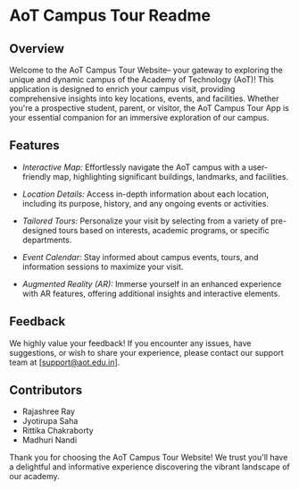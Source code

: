 # AoT Campus Tour Readme

## Overview

Welcome to the AoT Campus Tour Website– your gateway to exploring the unique and dynamic campus of the Academy of Technology (AoT)! This application is designed to enrich your campus visit, providing comprehensive insights into key locations, events, and facilities. Whether you're a prospective student, parent, or visitor, the AoT Campus Tour App is your essential companion for an immersive exploration of our campus.

## Features

- *Interactive Map:* Effortlessly navigate the AoT campus with a user-friendly map, highlighting significant buildings, landmarks, and facilities.

- *Location Details:* Access in-depth information about each location, including its purpose, history, and any ongoing events or activities.

- *Tailored Tours:* Personalize your visit by selecting from a variety of pre-designed tours based on interests, academic programs, or specific departments.

- *Event Calendar:* Stay informed about campus events, tours, and information sessions to maximize your visit.

- *Augmented Reality (AR):* Immerse yourself in an enhanced experience with AR features, offering additional insights and interactive elements.



## Feedback

We highly value your feedback! If you encounter any issues, have suggestions, or wish to share your experience, please contact our support team at [support@aot.edu.in].

## Contributors

- Rajashree Ray
- Jyotirupa Saha
- Rittika Chakraborty
- Madhuri Nandi



Thank you for choosing the AoT Campus Tour Website! We trust you'll have a delightful and informative experience discovering the vibrant landscape of our academy.
